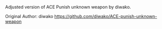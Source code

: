 Adjusted version of ACE Punish unknown weapon by diwako.

Original Author:
	diwako https://github.com/diwako/ACE-punish-unknown-weapon
